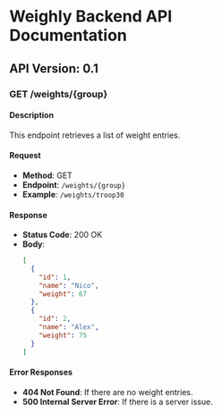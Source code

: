 # Weighly Backend API Documentation

## API Version: 0.1

### GET /weights/{group}

#### Description
This endpoint retrieves a list of weight entries.

#### Request
- **Method**: GET
- **Endpoint**: `/weights/{group}`
- **Example**: `/weights/troop30`

#### Response
- **Status Code**: 200 OK
- **Body**:
  ```json
  [
    {
      "id": 1,
      "name": "Nico",
      "weight": 67
    },
    {
      "id": 2,
      "name": "Alex",
      "weight": 75
    }
  ]
  ```

#### Error Responses
- **404 Not Found**: If there are no weight entries.
- **500 Internal Server Error**: If there is a server issue.